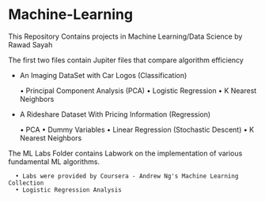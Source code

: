 # Machine-Learning

This Repository Contains projects in Machine Learning/Data Science by Rawad Sayah

The first two files contain Jupiter files that compare algorithm efficiency
  - An Imaging DataSet with Car Logos (Classification)
  
      • Principal Component Analysis (PCA)
      • Logistic Regression
      • K Nearest Neighbors
  - A Rideshare Dataset With Pricing Information (Regression)
  
      • PCA
      • Dummy Variables
      • Linear Regression (Stochastic Descent)
      • K Nearest Neighbors

The ML Labs Folder contains Labwork on the implementation of various fundamental ML algorithms. 

      • Labs were provided by Coursera - Andrew Ng's Machine Learning Collection
      • Logistic Regression Analysis
